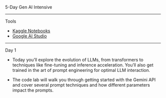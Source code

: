 5-Day Gen AI Intensive

- - - -

Tools
* [Kaggle Notebooks](https://www.kaggle.com/docs/notebooks)
* [Google AI Studio](https://aistudio.google.com/prompts/new_chat)

- - - -

Day 1

* Today you’ll explore the evolution of LLMs, from transformers to techniques like fine-tuning and inference acceleration. You’ll also get trained in the art of prompt engineering for optimal LLM interaction.

* The code lab will walk you through getting started with the Gemini API and cover several prompt techniques and how different parameters impact the prompts.
